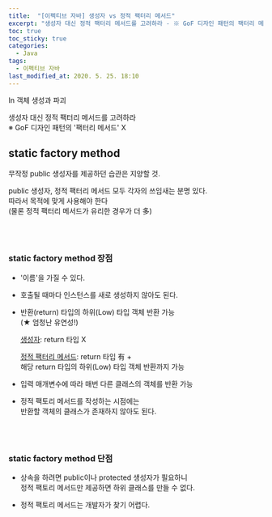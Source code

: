 ```yaml
---
title:  "[이펙티브 자바] 생성자 vs 정적 팩터리 메서드"
excerpt: "생성자 대신 정적 팩터리 메서드를 고려하라 - ※ GoF 디자인 패턴의 팩터리 메서드 X"
toc: true
toc_sticky: true
categories:
  - Java
tags:
  - 이펙티브 자바
last_modified_at: 2020. 5. 25. 18:10
---
```


In 객체 생성과 파괴 

생성자 대신 정적 팩터리 메서드를 고려하라  
※ GoF 디자인 패턴의 '팩터리 메서드' X

## static factory method

무작정 public 생성자를 제공하던 습관은 지양할 것.

public 생성자, 정적 팩터리 메서드 모두 각자의 쓰임새는 분명 있다.  
따라서 목적에 맞게 사용해야 한다  
(물론 정적 팩터리 메서드가 유리한 경우가 더 多)

<br/>
<br/>

### static factory method 장점

- '이름'을 가질 수 있다.

- 호출될 때마다 인스턴스를 새로 생성하지 않아도 된다.

- 반환(return) 타입의 하위(Low) 타입 객체 반환 가능  
(★ 엄청난 유연성!)

 &nbsp; &nbsp;&nbsp; &nbsp;<U>생성자</U>: return 타입 X
 
 &nbsp; &nbsp;&nbsp; &nbsp;<U>정적 팩터리 메서드</U>: return 타입 有 +  
 &nbsp; &nbsp;&nbsp; &nbsp;해당 return 타입의 하위(Low) 타입 객체 반환까지 가능

- 입력 매개변수에 따라 매번 다른 클래스의 객체를 반환 가능

- 정적 팩토리 메서드를 작성하는 시점에는  
반환할 객체의 클래스가 존재하지 않아도 된다.

<br/>
<br/>

### static factory method 단점

- 상속을 하려면 public이나 protected 생성자가 필요하니  
정적 팩토리 메서드만 제공하면 하위 클래스를 만들 수 없다.

- 정적 팩토리 메서드는 개발자가 찾기 어렵다.


